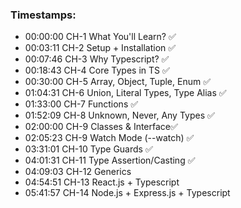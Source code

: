 ### Timestamps:
- 00:00:00 CH-1 What You'll Learn? ✅
- 00:03:11 CH-2 Setup + Installation ✅
- 00:07:46 CH-3 Why Typescript? ✅
- 00:18:43 CH-4 Core Types in TS ✅
- 00:30:00 CH-5 Array, Object, Tuple,  Enum ✅
- 01:04:31 CH-6 Union, Literal Types,  Type Alias ✅
- 01:33:00 CH-7 Functions ✅
- 01:52:09 CH-8 Unknown, Never, Any Types ✅
- 02:00:00 CH-9 Classes & Interface✅
- 02:05:23 CH-9 Watch Mode (--watch) ✅ 
- 03:31:01 CH-10 Type Guards ✅
- 04:01:31 CH-11 Type Assertion/Casting ✅
- 04:09:03 CH-12 Generics
- 04:54:51 CH-13 React.js + Typescript
- 05:41:57 CH-14 Node.js + Express.js + Typescript